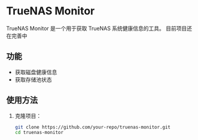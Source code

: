 # TrueNAS Monitor

TrueNAS Monitor 是一个用于获取 TrueNAS 系统健康信息的工具。
目前项目还在完善中

## 功能
- 获取磁盘健康信息
- 获取存储池状态

## 使用方法
1. 克隆项目：
   ```bash
   git clone https://github.com/your-repo/truenas-monitor.git
   cd truenas-monitor